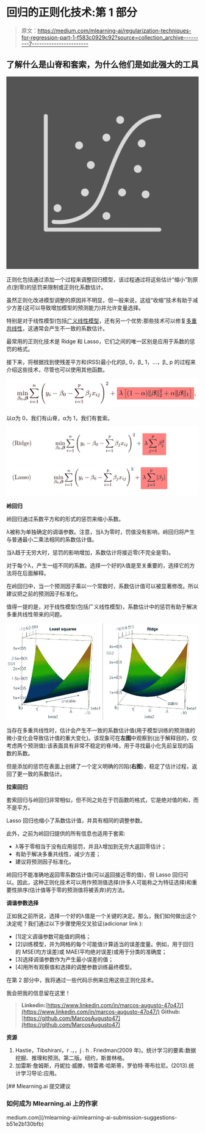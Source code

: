 # 回归的正则化技术:第 1 部分

> 原文：<https://medium.com/mlearning-ai/regularization-techniques-for-regression-part-1-f583c0929c92?source=collection_archive---------7----------------------->

## 了解什么是山脊和套索，为什么他们是如此强大的工具

![](img/cb2cb22e6404b6877ff7e138c21fc930.png)

正则化包括通过添加一个过程来调整回归模型，该过程通过将这些估计“缩小”到原点(到零)的惩罚来限制或正则化系数估计。

虽然正则化改进模型调整的原因并不明显，但一般来说，这组“收缩”技术有助于减少方差(这可以导致增加模型的预测能力)并允许变量选择。

特别是对于线性模型(包括[广义线性模型](https://en.wikipedia.org/wiki/Generalized_linear_model)，还有另一个优势:那些技术可以修复[多重共线性](https://en.wikipedia.org/wiki/Multicollinearity)，这通常会产生不一致的系数估计。

最常用的正则化技术是 Ridge 和 Lasso，它们之间的唯一区别是应用于系数的惩罚的格式。

接下来，将根据找到使残差平方和(RSS)最小化的β_ 0，β_ 1，…，β_ p 的过程来介绍这些技术，尽管也可以使用其他函数。

![](img/23f9e127affcb0ae2c486843f2b5cbbf.png)

以α为 0，我们有山脊，α为 1，我们有套索。

![](img/5a018372f6176a941112513c30d5a0f2.png)

**岭回归**

岭回归通过系数平方和的形式的惩罚来缩小系数。

λ被称为单独确定的调谐参数。注意，当λ为零时，罚值没有影响，岭回归将产生与普通最小二乘法相同的系数估计值。

当λ趋于无穷大时，惩罚的影响增加，系数估计将接近零(不完全是零)。

对于每个λ，产生一组不同的系数。选择一个好的λ值是至关重要的，选择它的方法将在后面解释。

在岭回归中，当一个预测因子乘以一个常数时，系数估计值可以被显著修改。所以建议把之前的预测因子标准化。

值得一提的是，对于线性模型(包括广义线性模型)，系数估计中的惩罚有助于解决多重共线性带来的问题。

![](img/60ec44ec0629d913ca7b6642d74350be.png)

当存在多重共线性时，估计会产生不一致的系数估计值(用于模型训练的预测值的微小变化会导致估计值的重大变化)。该现象可在**左图**中观察到(出于解释目的，仅考虑两个预测值):该表面具有非常不稳定的脊/峰，用于寻找最小化先前呈现的函数的系数。

但是添加的惩罚在表面上创建了一个定义明确的凹陷(**右图**)，稳定了估计过程，返回了更一致的系数估计。

**拉索回归**

套索回归与岭回归非常相似，但不同之处在于罚函数的格式，它是绝对值的和，而不是平方。

Lasso 回归也缩小了系数估计值，并具有相同的调整参数。

此外，之前为岭回归提供的所有信息也适用于套索:

*   λ等于零相当于没有应用惩罚，并且λ增加到无穷大返回零估计；
*   有助于解决多重共线性，减少方差；
*   建议将预测因子标准化。

岭回归不能准确地返回零系数估计值(可以返回接近零的值)，但 Lasso 回归可以。因此，这种正则化技术可以用作预测值选择(许多人可能称之为特征选择)和重要性排序(估计值等于零的预测值将被丢弃)的方法。

**调谐参数选择**

正如我之前所说，选择一个好的λ值是一个关键的决定。那么，我们如何做出这个决定呢？我们通过以下步骤使用交叉验证(adicionar link ):

*   [1]定义调谐参数可能值的网格；
*   [2]训练模型，并为网格的每个可能值计算适当的误差度量。例如，用于回归的 MSE(均方误差)或 MAE(平均绝对误差)或用于分类的准确度；
*   [3]选择调谐参数作为产生最小误差的值；
*   [4]用所有观察值和选择的调整参数训练最终模型。

在第 2 部分中，我将通过一些代码示例来应用这些正则化技术。

我会把我的信息留在这里！

> **Linkedin:**[https://www.linkedin.com/in/marcos-augusto-47o47/](https://www.linkedin.com/in/marcos-augusto-47o47/)
> **Github:**[https://github.com/MarcosAugusto47](https://github.com/MarcosAugusto47)

**资源**

1.  Hastie，Tibshirani，r .，，j . h . Friedman(2009 年)。统计学习的要素:数据挖掘、推理和预测。第二版。纽约，斯普林格。
2.  加雷斯·詹姆斯，丹妮拉·威滕，特雷弗·哈斯蒂，罗伯特·蒂布拉尼。(2013).统计学习导论:应用。

[](/mlearning-ai/mlearning-ai-submission-suggestions-b51e2b130bfb) [## Mlearning.ai 提交建议

### 如何成为 Mlearning.ai 上的作家

medium.com](/mlearning-ai/mlearning-ai-submission-suggestions-b51e2b130bfb)